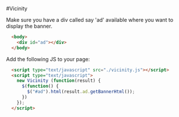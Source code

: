 #Vicinity

Make sure you have a div called say 'ad' available where you want to display the banner.

```html
  <body>
    <div id="ad"></div>
  </body>
```

Add the following JS to your page:

```html
  <script type="text/javascript" src="./vicinity.js"></script>
  <script type="text/javascript">
    new Vicinity (function(result) {
      $(function() {
        $("#ad").html(result.ad.getBannerHtml());
      })
    });
  </script>
```
